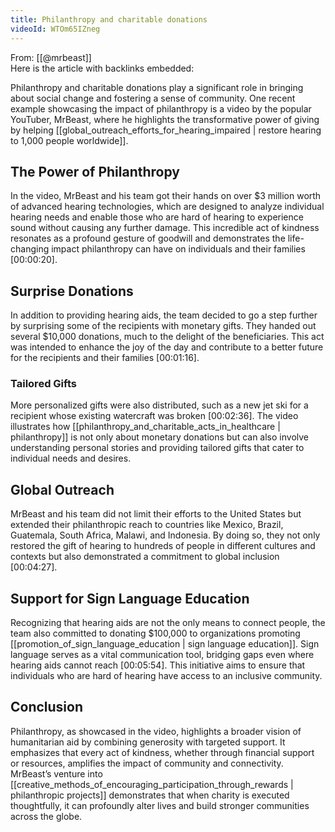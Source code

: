 ```yaml
---
title: Philanthropy and charitable donations
videoId: WTOm65IZneg
---
```


From: [[@mrbeast]] <br/> 
Here is the article with backlinks embedded:

Philanthropy and charitable donations play a significant role in bringing about social change and fostering a sense of community. One recent example showcasing the impact of philanthropy is a video by the popular YouTuber, MrBeast, where he highlights the transformative power of giving by helping [[global_outreach_efforts_for_hearing_impaired | restore hearing to 1,000 people worldwide]].

## The Power of Philanthropy

In the video, MrBeast and his team got their hands on over $3 million worth of advanced hearing technologies, which are designed to analyze individual hearing needs and enable those who are hard of hearing to experience sound without causing any further damage. This incredible act of kindness resonates as a profound gesture of goodwill and demonstrates the life-changing impact philanthropy can have on individuals and their families <a class="yt-timestamp" data-t="00:00:20">[00:00:20]</a>.

## Surprise Donations

In addition to providing hearing aids, the team decided to go a step further by surprising some of the recipients with monetary gifts. They handed out several $10,000 donations, much to the delight of the beneficiaries. This act was intended to enhance the joy of the day and contribute to a better future for the recipients and their families <a class="yt-timestamp" data-t="00:01:16">[00:01:16]</a>.

### Tailored Gifts

More personalized gifts were also distributed, such as a new jet ski for a recipient whose existing watercraft was broken <a class="yt-timestamp" data-t="00:02:36">[00:02:36]</a>. The video illustrates how [[philanthropy_and_charitable_acts_in_healthcare | philanthropy]] is not only about monetary donations but can also involve understanding personal stories and providing tailored gifts that cater to individual needs and desires.

## Global Outreach

MrBeast and his team did not limit their efforts to the United States but extended their philanthropic reach to countries like Mexico, Brazil, Guatemala, South Africa, Malawi, and Indonesia. By doing so, they not only restored the gift of hearing to hundreds of people in different cultures and contexts but also demonstrated a commitment to global inclusion <a class="yt-timestamp" data-t="00:04:27">[00:04:27]</a>.

## Support for Sign Language Education

Recognizing that hearing aids are not the only means to connect people, the team also committed to donating $100,000 to organizations promoting [[promotion_of_sign_language_education | sign language education]]. Sign language serves as a vital communication tool, bridging gaps even where hearing aids cannot reach <a class="yt-timestamp" data-t="00:05:54">[00:05:54]</a>. This initiative aims to ensure that individuals who are hard of hearing have access to an inclusive community.

## Conclusion

Philanthropy, as showcased in the video, highlights a broader vision of humanitarian aid by combining generosity with targeted support. It emphasizes that every act of kindness, whether through financial support or resources, amplifies the impact of community and connectivity. MrBeast’s venture into [[creative_methods_of_encouraging_participation_through_rewards | philanthropic projects]] demonstrates that when charity is executed thoughtfully, it can profoundly alter lives and build stronger communities across the globe.